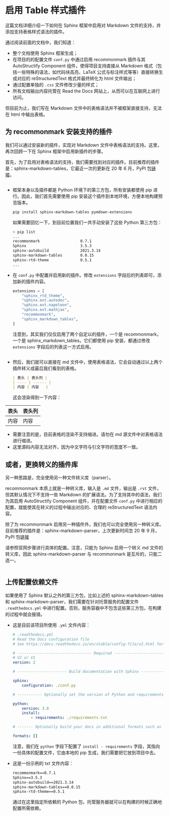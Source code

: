 # 启用 Table 样式插件

这篇文档详细介绍一下如何在 Sphinx 框架中启用对 Markdown 文件的支持，并添加支持表格样式语法的插件。

通过阅读前面的文档中，我们知道：

-   整个文档使用 Sphinx 框架生成；
-   在项目的的配置文件 `conf.py` 中通过启用 recommonmark 插件与其 AutoStructify Component 组件，使得项目支持直接从 Markdown 格式（包括一些特殊的语法，如代码块高亮、LaTeX 公式与标注样式等等）直接转换生成对应的 reStructuredText 格式并最终转化为 html 文件输出；
-   通过配置单独的 `.css` 文件修改少量的样式；
-   所有文档输出内容托管在 Read the Docs 网站上，从而可以在互联网上进行访问。

但目前为止，我们写在 Markdown 文件中的表格语法并不被框架直接支持，无法在 html 中输出表格。

## 为 recommonmark 安装支持的插件

我们可以通过安装新的插件，实现对 Markdown 文件中表格语法的支持。这里，再次回顾一下在 Sphinx 框架中启用新插件的步骤。

首先，为了启用对表格语法的支持，我们需要找到对应的插件。目前推荐的插件是：sphinx-markdown-tables，它最近一次的更新在 20 年 6 月，PyPI 包[链接](https://pypi.org/project/sphinx-markdown-tables/)。

```note:: 这些步骤适用于一般的插件安装、启用过程。

```

-   框架本身以及插件都是 Python 环境下的第三方包，所有安装都使用 pip 进行。因此，我们首先需要使用 pip 安装这个插件到本地环境，方便本地构建预览版本。

    ```sh
    pip install sphinx-markdown-tables pymdown-extensions
    ```

    如果需要回忆一下，到目前位置我们一共手动安装了这些 Python 第三方包：

    ```sh
    > pip list
    ...
    recommonmark                  0.7.1
    Sphinx                        3.5.3
    sphinx-autobuild              2021.3.14
    sphinx-markdown-tables        0.0.15
    sphinx-rtd-theme              0.5.1
    ...
    ```

-   在 `conf.py` 中配置并启用新的插件。修改 `extensions` 字段后的列表即可，添加新的插件内容。

    ```py
    extensions = [
        "sphinx_rtd_theme",
        "sphinx.ext.autodoc",
        "sphinx.ext.napoleon",
        "sphinx.ext.mathjax",
        "recommonmark",
        "sphinx_markdown_tables",
    ]
    ```

    注意到，其实我们仅仅启用了两个自定以的插件，一个是 recommonmark，一个是 sphinx_markdown_tables。它们都使用 pip 安装，都通过修改 `extensions` 字段后的列表这一方式启用。

    ```note:: 出现的其他插件来自 Sphinx 自带的依赖库。

    ```

-   然后，我们就可以直接在 md 文件中，使用表格语法，它会自动通过以上两个插件转义成最后我们看到的表格。

    ```md
    | 表头 | 表头列 |
    | ---- | ------ |
    | 内容 | 内容   |
    ```

    这会渲染得到一下内容：

| 表头 | 表头列 |
| ---- | ------ |
| 内容 | 内容   |

-   需要注意的是，目前表格的渲染不支持缩进。请勿在 md 源文件中对表格语法进行缩进。
-   这里源码内容无法对齐，因为中文字符与引文字符的宽度不一致。

## 或者，更换转义的插件库

另一种思路是，完全使用另一种文件转义库（parser）。

recommonmark 本质上就是一种转义库，输入是 `.md` 文件，输出是 `.rst` 文件，但其默认情况下不支持一些 Markdown 的扩展语法。为了支持其中的语法，我们为其启用 AutoStructify Component 组件，并在配置文件 `conf.py` 中进行相应的配置，就能使其在转义的过程中输出对应的、合理的 reStructuredText 语法内容。

除了为 recommonmark 启用另一种插件外，我们也可以完全使用另一种转义库。目前推荐的插件是：sphinx-markdown-parser，上次更新时间怎 20 年 9 月，PyPI 包[链接](https://pypi.org/project/sphinx-markdown-parser/)

请参照官网步骤进行具体的配置。注意，只能为 Sphinx 启用一个转义 md 文件的转义库，因此 sphinx-markdown-parser 与 recommonmark 是互斥的，只能二选一。

```warning:: sphinx-markdown-parser 这个项目目前并不是很完善，管理员在本地 build 总是失败，所以没有具体的过程介绍，如需更多了解详情参照官网。尽管如此，这依然是一个不错的思路。

```

## 上传配置依赖文件

如果使用了 Sphinx 默认之外的第三方包，比如上述的 sphinx-markdown-tables 和 sphinx-markdown-parser，我们需要在针对托管服务的配置文件 `.readthedocs.yml` 中进行配置。否则，服务容器中不包含这些第三方包，在构建的过程中就会报错。

-   这是目前该项目所使用 `.yml` 文件内容：

    ```yml
    # .readthedocs.yml
    # Read the Docs configuration file
    # See https://docs.readthedocs.io/en/stable/config-file/v2.html for details

    # --------------------------------- Required --------------------------------- #
    # V2 or V1
    version: 2

    # ---------------------- Build documentation with Sphinx --------------------- #

    sphinx:
        configuration: ./conf.py

    # ----------- Optionally set the version of Python and requirements ---------- #

    python:
        version: 3.8
        install:
            - requirements: ./requirements.txt

    # ------- Optionally build your docs in additional formats such as PDF ------- #

    formats: []
    ```

    注意，我们在 `python` 字段下配置了 `install - requirements` 字段，其指向一份具体的配置文件，它由本地的 pip 生成，我们需要把它放到项目中去。

-   这是一份示例的 txt 文件内容：

    ```txt
    recommonmark==0.7.1
    Sphinx==3.5.3
    sphinx-autobuild==2021.3.14
    sphinx-markdown-tables==0.0.15
    sphinx-rtd-theme==0.5.1
    ```

    通过在这里指定所依赖的 Python 包，托管服务器就可以在构建的时候正确地配置所需依赖。
